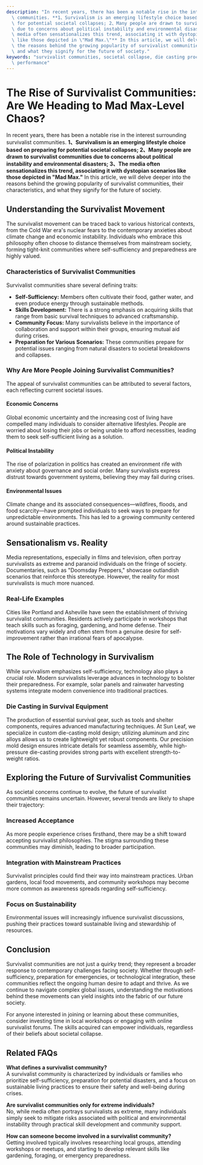 ```yaml
---
description: "In recent years, there has been a notable rise in the interest surrounding survivalist\
  \ communities. **1、Survivalism is an emerging lifestyle choice based on preparing\
  \ for potential societal collapses; 2、Many people are drawn to survivalist communities\
  \ due to concerns about political instability and environmental disasters; 3、The\
  \ media often sensationalizes this trend, associating it with dystopian scenarios\
  \ like those depicted in \"Mad Max.\"** In this article, we will delve deeper into\
  \ the reasons behind the growing popularity of survivalist communities, their characteristics,\
  \ and what they signify for the future of society."
keywords: "survivalist communities, societal collapse, die casting process, heat dissipation\
  \ performance"
---
```

# The Rise of Survivalist Communities: Are We Heading to Mad Max-Level Chaos?

In recent years, there has been a notable rise in the interest surrounding survivalist communities. **1、Survivalism is an emerging lifestyle choice based on preparing for potential societal collapses; 2、Many people are drawn to survivalist communities due to concerns about political instability and environmental disasters; 3、The media often sensationalizes this trend, associating it with dystopian scenarios like those depicted in "Mad Max."** In this article, we will delve deeper into the reasons behind the growing popularity of survivalist communities, their characteristics, and what they signify for the future of society.

## Understanding the Survivalist Movement

The survivalist movement can be traced back to various historical contexts, from the Cold War era's nuclear fears to the contemporary anxieties about climate change and economic instability. Individuals who embrace this philosophy often choose to distance themselves from mainstream society, forming tight-knit communities where self-sufficiency and preparedness are highly valued. 

### Characteristics of Survivalist Communities

Survivalist communities share several defining traits:

- **Self-Sufficiency:** Members often cultivate their food, gather water, and even produce energy through sustainable methods. 
- **Skills Development:** There is a strong emphasis on acquiring skills that range from basic survival techniques to advanced craftsmanship.
- **Community Focus:** Many survivalists believe in the importance of collaboration and support within their groups, ensuring mutual aid during crises.
- **Preparation for Various Scenarios:** These communities prepare for potential issues ranging from natural disasters to societal breakdowns and collapses.

### Why Are More People Joining Survivalist Communities?

The appeal of survivalist communities can be attributed to several factors, each reflecting current societal issues. 

#### Economic Concerns
Global economic uncertainty and the increasing cost of living have compelled many individuals to consider alternative lifestyles. People are worried about losing their jobs or being unable to afford necessities, leading them to seek self-sufficient living as a solution.

#### Political Instability
The rise of polarization in politics has created an environment rife with anxiety about governance and social order. Many survivalists express distrust towards government systems, believing they may fail during crises.

#### Environmental Issues
Climate change and its associated consequences—wildfires, floods, and food scarcity—have prompted individuals to seek ways to prepare for unpredictable environments. This has led to a growing community centered around sustainable practices.

## Sensationalism vs. Reality

Media representations, especially in films and television, often portray survivalists as extreme and paranoid individuals on the fringe of society. Documentaries, such as "Doomsday Preppers," showcase outlandish scenarios that reinforce this stereotype. However, the reality for most survivalists is much more nuanced. 

### Real-Life Examples

Cities like Portland and Asheville have seen the establishment of thriving survivalist communities. Residents actively participate in workshops that teach skills such as foraging, gardening, and home defense. Their motivations vary widely and often stem from a genuine desire for self-improvement rather than irrational fears of apocalypse.

## The Role of Technology in Survivalism

While survivalism emphasizes self-sufficiency, technology also plays a crucial role. Modern survivalists leverage advances in technology to bolster their preparedness. For example, solar panels and rainwater harvesting systems integrate modern convenience into traditional practices. 

### Die Casting in Survival Equipment

The production of essential survival gear, such as tools and shelter components, requires advanced manufacturing techniques. At Sun Leaf, we specialize in custom die-casting mold design; utilizing aluminum and zinc alloys allows us to create lightweight yet robust components. Our precision mold design ensures intricate details for seamless assembly, while high-pressure die-casting provides strong parts with excellent strength-to-weight ratios.

## Exploring the Future of Survivalist Communities

As societal concerns continue to evolve, the future of survivalist communities remains uncertain. However, several trends are likely to shape their trajectory:

### Increased Acceptance
As more people experience crises firsthand, there may be a shift toward accepting survivalist philosophies. The stigma surrounding these communities may diminish, leading to broader participation.

### Integration with Mainstream Practices
Survivalist principles could find their way into mainstream practices. Urban gardens, local food movements, and community workshops may become more common as awareness spreads regarding self-sufficiency.

### Focus on Sustainability
Environmental issues will increasingly influence survivalist discussions, pushing their practices toward sustainable living and stewardship of resources.

## Conclusion

Survivalist communities are not just a quirky trend; they represent a broader response to contemporary challenges facing society. Whether through self-sufficiency, preparation for emergencies, or technological integration, these communities reflect the ongoing human desire to adapt and thrive. As we continue to navigate complex global issues, understanding the motivations behind these movements can yield insights into the fabric of our future society. 

For anyone interested in joining or learning about these communities, consider investing time in local workshops or engaging with online survivalist forums. The skills acquired can empower individuals, regardless of their beliefs about societal collapse.

## Related FAQs

**What defines a survivalist community?**  
A survivalist community is characterized by individuals or families who prioritize self-sufficiency, preparation for potential disasters, and a focus on sustainable living practices to ensure their safety and well-being during crises.

**Are survivalist communities only for extreme individuals?**  
No, while media often portrays survivalists as extreme, many individuals simply seek to mitigate risks associated with political and environmental instability through practical skill development and community support.

**How can someone become involved in a survivalist community?**  
Getting involved typically involves researching local groups, attending workshops or meetups, and starting to develop relevant skills like gardening, foraging, or emergency preparedness.
